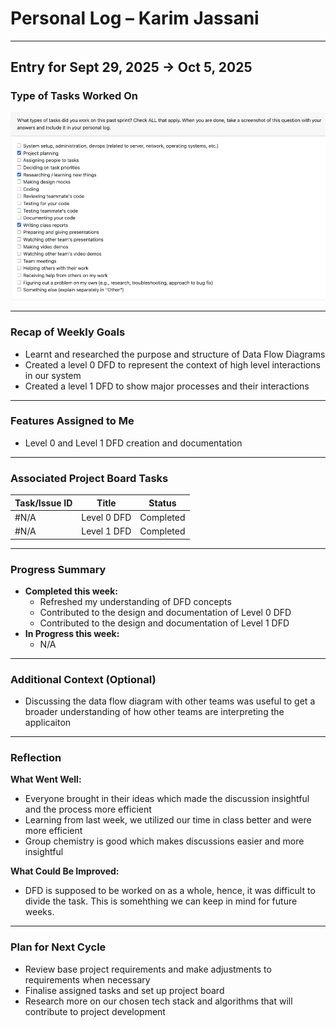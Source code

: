 # Personal Log – Karim Jassani

---

## Entry for Sept 29, 2025 → Oct 5, 2025

### Type of Tasks Worked On
![Personal Log](../../../screenshots/Week5_Karim_J_Eval.png)

---

### Recap of Weekly Goals
- Learnt and researched the purpose and structure of Data Flow Diagrams
- Created a level 0 DFD to represent the context of high level interactions in our system
- Created a level 1 DFD to show major processes and their interactions 

---

### Features Assigned to Me
- Level 0 and Level 1 DFD creation and documentation

---

### Associated Project Board Tasks
| Task/Issue ID | Title       | Status     |
|---------------|-------------|------------|
| #N/A          | Level 0 DFD | Completed  |
| #N/A          | Level 1 DFD | Completed  |

---

### Progress Summary
- **Completed this week:**  
  - Refreshed my understanding of DFD concepts  
  - Contributed to the design and documentation of Level 0 DFD
  - Contributed to the design and documentation of Level 1 DFD
- **In Progress this week:**  
  - N/A  

---

### Additional Context (Optional)
- Discussing the data flow diagram with other teams was useful to get a broader understanding of how other teams are interpreting the applicaiton

---

### Reflection
**What Went Well:**
* Everyone brought in their ideas which made the discussion insightful and the process more efficient
* Learning from last week, we utilized our time in class better and were more efficient
* Group chemistry is good which makes discussions easier and more insightful

**What Could Be Improved:**
* DFD is supposed to be worked on as a whole, hence, it was difficult to divide the task. This is somehthing we can keep in mind for future weeks.

---

### Plan for Next Cycle
* Review base project requirements and make adjustments to requirements when necessary
* Finalise assigned tasks and set up project board
* Research more on our chosen tech stack and algorithms that will contribute to project development
